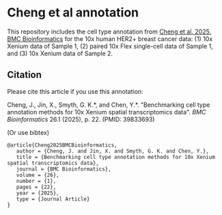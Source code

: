 
# Cheng et al annotation 

This repository includes the cell type annotation from [Cheng et al. 2025. BMC Bioinformatics](https://bmcbioinformatics.biomedcentral.com/articles/10.1186/s12859-025-06044-0) for the 10x human HER2+ breast cancer data: (1) 10x Xenium data of Sample 1, (2) paired 10x Flex single-cell data of Sample 1, and (3) 10x Xenium data of Sample 2.


## Citation

Please cite this article if you use this annotation:

Cheng, J., Jin, X., Smyth, G. K.\*, and Chen, Y.\*. "Benchmarking cell type annotation methods for 10x Xenium spatial transcriptomics data". *BMC Bioinformatics* 26.1 (2025), p. 22. (PMID: 39833693)


(Or use bibtex)
```
@article{Cheng2025BMCBioinformatics,
   author = {Cheng, J. and Jin, X. and Smyth, G. K. and Chen, Y.},
   title = {Benchmarking cell type annotation methods for 10x Xenium spatial transcriptomics data},
   journal = {BMC Bioinformatics},
   volume = {26},
   number = {1},
   pages = {22},
   year = {2025},
   type = {Journal Article}
}
```